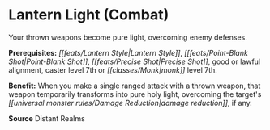 ﻿---
cssclass: [feats]

---
# Lantern Light (Combat)

Your thrown weapons become pure light, overcoming enemy defenses.

**Prerequisites:** _[[feats/Lantern Style|Lantern Style]]_, _[[feats/Point-Blank Shot|Point-Blank Shot]]_, _[[feats/Precise Shot|Precise Shot]]_, good or lawful alignment, caster level 7th or _[[classes/Monk|monk]]_ level 7th.

**Benefit:** When you make a single ranged attack with a thrown weapon, that weapon temporarily transforms into pure holy light, overcoming the target's _[[universal monster rules/Damage Reduction|damage reduction]]_, if any.

**Source** Distant Realms